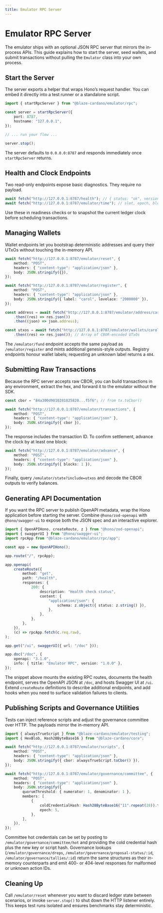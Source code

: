 ```yaml
---
title: Emulator RPC Server
---
```


# Emulator RPC Server
The emulator ships with an optional JSON RPC server that mirrors the in-process APIs. This guide explains how to start the server, seed wallets, and submit transactions without pulling the `Emulator` class into your own process.

## Start the Server
The server exports a helper that wraps Hono’s request handler. You can embed it directly into a test runner or a standalone script.

```ts
import { startRpcServer } from "@blaze-cardano/emulator/rpc";

const server = startRpcServer({
    port: 8787,
    hostname: "127.0.0.1",
});

// ... run your flow ...

server.stop();
```

The server defaults to `0.0.0.0:8787` and responds immediately once `startRpcServer` returns.

## Health and Clock Endpoints
Two read-only endpoints expose basic diagnostics. They require no payload.

```ts
await fetch("http://127.0.0.1:8787/health"); // { status: "ok", version: "Emulator" }
await fetch("http://127.0.0.1:8787/emulator/time"); // slot, epoch, block, currentUnix, slotLength
```

Use these in readiness checks or to snapshot the current ledger clock before scheduling transactions.

## Managing Wallets
Wallet endpoints let you bootstrap deterministic addresses and query their UTxOs without touching the in-memory API.

```ts
await fetch("http://127.0.0.1:8787/emulator/reset", {
    method: "POST",
    headers: { "content-type": "application/json" },
    body: JSON.stringify({}),
});

await fetch("http://127.0.0.1:8787/emulator/register", {
    method: "POST",
    headers: { "content-type": "application/json" },
    body: JSON.stringify({ label: "carol", lovelace: "2000000" }),
});

const address = await fetch("http://127.0.0.1:8787/emulator/address/carol")
    .then((res) => res.json())
    .then((json) => json.address);

const utxos = await fetch("http://127.0.0.1:8787/emulator/wallets/carol/utxos")
    .then((res) => res.json()); // Array of CBOR-encoded UTxOs
```

The `/emulator/fund` endpoint accepts the same payload as `/emulator/register` and mints additional genesis-style outputs. Registry endpoints honour wallet labels; requesting an unknown label returns a `404`.

## Submitting Raw Transactions
Because the RPC server accepts raw CBOR, you can build transactions in any environment, extract the hex, and forward it to the emulator without the SDK.

```ts
const cbor = "84a300d9010281825820...f5f6"; // from tx.toCbor()

await fetch("http://127.0.0.1:8787/emulator/transactions", {
    method: "POST",
    headers: { "content-type": "application/json" },
    body: JSON.stringify({ cbor }),
});
```

The response includes the transaction ID. To confirm settlement, advance the clock by at least one block:

```ts
await fetch("http://127.0.0.1:8787/emulator/advance", {
    method: "POST",
    headers: { "content-type": "application/json" },
    body: JSON.stringify({ blocks: 1 }),
});
```

Finally, query `/emulator/state?include=utxos` and decode the CBOR outputs to verify balances.

## Generating API Documentation
If you want the RPC server to publish OpenAPI metadata, wrap the Hono application before starting the server. Combine `@hono/zod-openapi` with `@hono/swagger-ui` to expose both the JSON spec and an interactive explorer.

```ts
import { OpenAPIHono, createRoute, z } from "@hono/zod-openapi";
import { swaggerUI } from "@hono/swagger-ui";
import rpcApp from "@blaze-cardano/emulator/rpc/app";

const app = new OpenAPIHono();

app.route("/", rpcApp);

app.openapi(
    createRoute({
        method: "get",
        path: "/health",
        responses: {
            200: {
                description: "Health check status",
                content: {
                    "application/json": {
                        schema: z.object({ status: z.string() }),
                    },
                },
            },
        },
    }),
    (c) => rpcApp.fetch(c.req.raw),
);

app.get("/ui", swaggerUI({ url: "/doc" }));

app.doc("/doc", {
    openapi: "3.1.0",
    info: { title: "Emulator RPC", version: "1.0.0" },
});
```

The snippet above mounts the existing RPC routes, documents the health endpoint, serves the OpenAPI JSON at `/doc`, and hosts Swagger UI at `/ui`. Extend `createRoute` definitions to describe additional endpoints, and add hooks when you need to surface validation failures to clients.

## Publishing Scripts and Governance Utilities
Tests can inject reference scripts and adjust the governance committee over HTTP. The payloads mirror the in-memory API.

```ts
import { alwaysTrueScript } from "@blaze-cardano/emulator/testing";
import { HexBlob, Hash28ByteBase16 } from "@blaze-cardano/core";

await fetch("http://127.0.0.1:8787/emulator/scripts", {
    method: "POST",
    headers: { "content-type": "application/json" },
    body: JSON.stringify({ cbor: alwaysTrueScript.toCbor() }),
});

await fetch("http://127.0.0.1:8787/emulator/governance/committee", {
    method: "POST",
    headers: { "content-type": "application/json" },
    body: JSON.stringify({
        quorumThreshold: { numerator: 1, denominator: 1 },
        members: [
            {
                coldCredentialHash: Hash28ByteBase16("11".repeat(28)).toString(),
                epoch: 5,
            },
        ],
    }),
});
```

Committee hot credentials can be set by posting to `/emulator/governance/committee/hot` and providing the cold credential hash plus the new key or script hash. Governance lookups (`/emulator/governance/dreps`, `/emulator/governance/proposal-status/:id`, `/emulator/governance/tallies/:id`) return the same structures as their in-memory counterparts and emit 400- or 404-level responses for malformed or unknown action IDs.

## Cleaning Up
Call `/emulator/reset` whenever you want to discard ledger state between scenarios, or invoke `server.stop()` to shut down the HTTP listener entirely. This keeps test runs isolated and ensures benchmarks stay deterministic.
